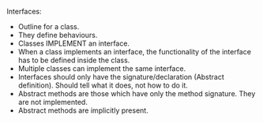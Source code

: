 Interfaces:

- Outline for a class.
- They define behaviours. 
- Classes IMPLEMENT an interface. 
- When a class implements an interface, the functionality of the interface has to be defined inside the class.
- Multiple classes can implement the same interface.
- Interfaces should only have the signature/declaration (Abstract definition). Should tell what it does, not how to do it.
- Abstract methods are those which have only the method signature. They are not implemented. 
- Abstract methods are implicitly present.
